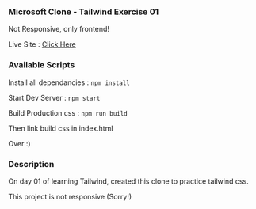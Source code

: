 ### Microsoft Clone - Tailwind Exercise 01
Not Responsive, only frontend!

Live Site : <a href="https://effervescent-speculoos-68cd65.netlify.app">Click Here</a>

### Available Scripts
Install all dependancies :
<code>npm install</code>

Start Dev Server : 
<code>npm start</code>

Build Production css : 
<code>npm run build</code>

Then link build css in index.html

Over :)

### Description
On day 01 of learning Tailwind, created this clone to practice tailwind css. 

This project is not responsive (Sorry!)
